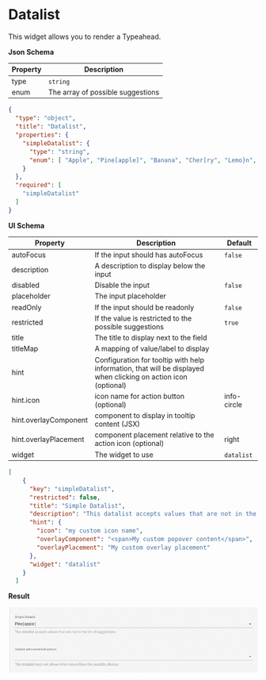 # Datalist

This widget allows you to render a Typeahead.

**Json Schema**

| Property | Description |
|---|---|
| type | `string` |
| enum | The array of possible suggestions |


```json
{
  "type": "object",
  "title": "Datalist",
  "properties": {
    "simpleDatalist": {
      "type": "string",
      "enum": [ "Apple", "Pine[apple]", "Banana", "Cher[ry", "Lemo}n", "Grapefruit" ]
    }
  },
  "required": [
    "simpleDatalist"
  ]
}
```

**UI Schema**

| Property | Description | Default |
|---|---|---|
| autoFocus | If the input should has autoFocus | `false` |
| description | A description to display below the input |  |
| disabled | Disable the input | `false` |
| placeholder | The input placeholder |  |
| readOnly | If the input should be readonly | `false` |
| restricted | If the value is restricted to the possible suggestions | `true` |
| title | The title to display next to the field |  |
| titleMap | A mapping of value/label to display |  |
| hint | Configuration for tooltip with help information, that will be displayed when clicking on action icon (optional) | |
| hint.icon | icon name for action button (optional) | info-circle |
| hint.overlayComponent | component to display in tooltip content (JSX) | |
| hint.overlayPlacement | component placement relative to the action icon (optional) | right |
| widget | The widget to use | `datalist` |

```json
[
    {
      "key": "simpleDatalist",
      "restricted": false,
      "title": "Simple Datalist",
      "description": "This datalist accepts values that are not in the list of suggestions",
      "hint": {
        "icon": "my custom icon name",
        "overlayComponent": "<span>My custom popover content</span>",
        "overlayPlacement": "My custom overlay placement"
      },
      "widget": "datalist"
    }
  ]
```

**Result**

![Datalist](screenshot.gif)
